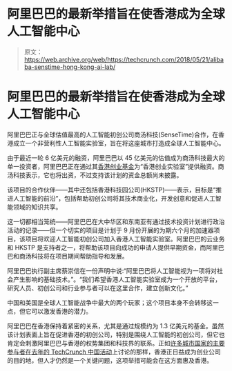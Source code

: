 # 阿里巴巴的最新举措旨在使香港成为全球人工智能中心 

> 原文：<https://web.archive.org/web/https://techcrunch.com/2018/05/21/alibaba-senstime-hong-kong-ai-lab/>

# 阿里巴巴的最新举措旨在使香港成为全球人工智能中心

阿里巴巴正与全球估值最高的人工智能初创公司商汤科技(SenseTime)合作，在香港成立一个非营利性人工智能实验室，旨在将这座城市打造成全球人工智能中心。

由于最近一轮 6 亿美元的融资，阿里巴巴以 45 亿美元的估值成为商汤科技最大的单一投资者，阿里巴巴正在通过其[香港创业基金](https://web.archive.org/web/20221207151207/https://techcrunch.com/2015/11/19/alibaba-launches-130m-fund-to-support-entrepreneurs-in-hong-kong/)为“香港创业实验室”提供融资。商汤科技表示，它也将出资，不过支持该计划的资金总额尚未披露。

该项目的合作伙伴——其中还包括香港科技园公司(HKSTP)——表示，目标是“推进人工智能的前沿”，包括帮助初创公司将其技术商业化，开发创意和促进人工智能领域的知识共享。

这一切都相当笼统——阿里巴巴在大中华区和东南亚有通过技术投资计划进行政治活动的记录——但一个切实的项目是计划于 9 月份开展的为期六个月的加速器项目，该项目将欢迎人工智能初创公司加入香港人工智能实验室。阿里巴巴的云业务和 HKSTP 是支持者之一，将帮助该项目向成功的申请人提供早期资金，而阿里巴巴和商汤科技将在项目期间帮助指导和发展。

阿里巴巴执行副主席蔡崇信在一份声明中说:“阿里巴巴将人工智能视为一项将对社会产生影响的基础技术。”。“我们希望香港人工智能实验室成为一个开放的平台，研究人员、初创公司和行业参与者可以在这里合作，建立创新文化。”

中国和美国是全球人工智能战争中最大的两个玩家；这个项目本身不会转移这一点，但它可以激发香港的潜力。

阿里巴巴在香港保持着紧密的关系，尤其是通过规模约为 1.3 亿美元的基金。虽然该计划表面上旨在促进香港的初创公司，特别是围绕人工智能的初创公司，但它也肯定会刺激阿里巴巴与香港的权势集团和科技界的联系。正如[许多城市国家的主要参与者在去年的 TechCrunch 中国活动](https://web.archive.org/web/20221207151207/https://techcrunch.com/2017/06/19/can-hong-kong-become-a-startup-hub/)上讨论的那样，香港正日益成为创业公司的目的地，但人才仍然是一个关键问题，这项举措可能会在这方面惠及香港。
